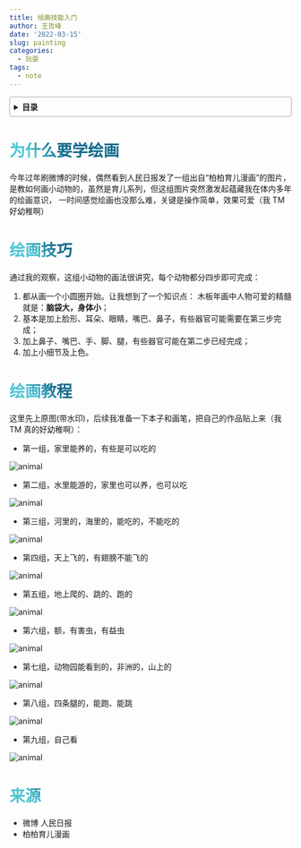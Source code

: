 ```yaml
---
title: 绘画技能入门
author: 王哲峰
date: '2022-03-15'
slug: painting
categories:
  - 玩耍
tags:
  - note
---
```


<style>
h1 {
  background-color: #2B90B6;
  background-image: linear-gradient(45deg, #4EC5D4 10%, #146b8c 20%);
  background-size: 100%;
  -webkit-background-clip: text;
  -moz-background-clip: text;
  -webkit-text-fill-color: transparent;
  -moz-text-fill-color: transparent;
}
h2 {
  background-color: #2B90B6;
  background-image: linear-gradient(45deg, #4EC5D4 10%, #146b8c 20%);
  background-size: 100%;
  -webkit-background-clip: text;
  -moz-background-clip: text;
  -webkit-text-fill-color: transparent;
  -moz-text-fill-color: transparent;
}

details {
    border: 1px solid #aaa;
    border-radius: 4px;
    padding: .5em .5em 0;
}

summary {
    font-weight: bold;
    margin: -.5em -.5em 0;
    padding: .5em;
}

details[open] {
    padding: .5em;
}

details[open] summary {
    border-bottom: 1px solid #aaa;
    margin-bottom: .5em;
}
</style>

<details><summary>目录</summary><p>

- [为什么要学绘画](#为什么要学绘画)
- [绘画技巧](#绘画技巧)
- [绘画教程](#绘画教程)
- [来源](#来源)
</p></details><p></p>

# 为什么要学绘画

今年过年刷微博的时候，偶然看到人民日报发了一组出自“柏柏育儿漫画”的图片，
是教如何画小动物的，虽然是育儿系列，但这组图片突然激发起蕴藏我在体内多年的绘画意识，
一时间感觉绘画也没那么难，关键是操作简单，效果可爱（我 TM 好幼稚啊）


# 绘画技巧

通过我的观察，这组小动物的画法很讲究，每个动物都分四步即可完成：

1. 都从画一个小圆圈开始。让我想到了一个知识点：
木板年画中人物可爱的精髓就是：**脑袋大，身体小**；
2. 基本是加上脸形、耳朵、眼睛，嘴巴、鼻子，有些器官可能需要在第三步完成；
3. 加上鼻子、嘴巴、手、脚、腿，有些器官可能在第二步已经完成；
4. 加上小细节及上色。

# 绘画教程

这里先上原图(带水印)，后续我准备一下本子和画笔，把自己的作品贴上来（我 TM 真的好幼稚啊）：

- 第一组，家里能养的，有些是可以吃的

![animal](images/animal1.jpeg)

- 第二组，水里能游的，家里也可以养，也可以吃

![animal](images/animal2.jpeg)

- 第三组，河里的，海里的，能吃的，不能吃的

![animal](images/animal3.jpeg)

- 第四组，天上飞的，有翅膀不能飞的

![animal](images/animal4.jpeg)

- 第五组，地上爬的、跳的、跑的

![animal](images/animal5.jpeg)

- 第六组，额，有害虫，有益虫

![animal](images/animal6.jpeg)

- 第七组，动物园能看到的，非洲的，山上的

![animal](images/animal7.jpeg)

- 第八组，四条腿的，能跑、能跳

![animal](images/animal8.jpeg)

- 第九组，自己看

![animal](images/animal9.jpeg)



# 来源

- 微博 人民日报
- 柏柏育儿漫画
